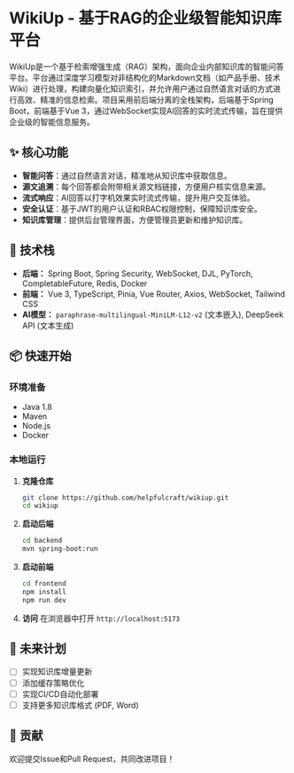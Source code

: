 # WikiUp - 基于RAG的企业级智能知识库平台

WikiUp是一个基于检索增强生成（RAG）架构，面向企业内部知识库的智能问答平台。平台通过深度学习模型对非结构化的Markdown文档（如产品手册、技术Wiki）进行处理，构建向量化知识索引，并允许用户通过自然语言对话的方式进行高效、精准的信息检索。项目采用前后端分离的全栈架构，后端基于Spring Boot，前端基于Vue 3，通过WebSocket实现AI回答的实时流式传输，旨在提供企业级的智能信息服务。

## ✨ 核心功能

*   **智能问答**：通过自然语言对话，精准地从知识库中获取信息。
*   **源文追溯**：每个回答都会附带相关源文档链接，方便用户核实信息来源。
*   **流式响应**：AI回答以打字机效果实时流式传输，提升用户交互体验。
*   **安全认证**：基于JWT的用户认证和RBAC权限控制，保障知识库安全。
*   **知识库管理**：提供后台管理界面，方便管理员更新和维护知识库。

## 🚀 技术栈

*   **后端：** Spring Boot, Spring Security, WebSocket, DJL, PyTorch, CompletableFuture, Redis, Docker
*   **前端：** Vue 3, TypeScript, Pinia, Vue Router, Axios, WebSocket, Tailwind CSS
*   **AI模型：** `paraphrase-multilingual-MiniLM-L12-v2` (文本嵌入), DeepSeek API (文本生成)

## 📦 快速开始

### 环境准备

*   Java 1.8
*   Maven
*   Node.js
*   Docker

### 本地运行

1.  **克隆仓库**
    ```bash
    git clone https://github.com/helpfulcraft/wikiup.git
    cd wikiup
    ```

2.  **启动后端**
    ```bash
    cd backend
    mvn spring-boot:run
    ```

3.  **启动前端**
    ```bash
    cd frontend
    npm install
    npm run dev
    ```

4.  **访问**
    在浏览器中打开 `http://localhost:5173`

## 📝 未来计划

*   [ ] 实现知识库增量更新
*   [ ] 添加缓存策略优化
*   [ ] 实现CI/CD自动化部署
*   [ ] 支持更多知识库格式 (PDF, Word)

## 🤝 贡献

欢迎提交Issue和Pull Request，共同改进项目！ 